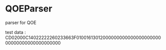 QOEParser
=========

parser for QOE


test data :
CD02000C14022222260233663F0100161301200000000000000000000000000000000000000000
